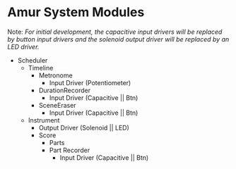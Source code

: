 # Amur System Modules

Note: *For initial development, the capacitive input drivers will be replaced by button input drivers and the solenoid output driver will be replaced by an LED driver.*

* Scheduler
	* Timeline
		* Metronome
			* Input Driver (Potentiometer)
		* DurationRecorder
			* Input Driver (Capacitive || Btn)
		* SceneEraser
			* Input Driver (Capacitive || Btn)
	* Instrument
		* Output Driver (Solenoid || LED)
		* Score
			* Parts
			* Part Recorder
				* Input Driver (Capacitive || Btn)

